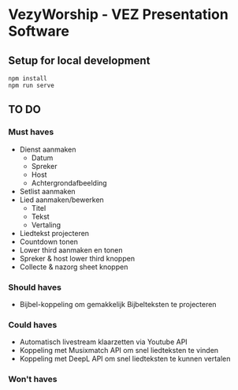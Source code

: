 # VezyWorship - VEZ Presentation Software

## Setup for local development
```
npm install
npm run serve
```

## TO DO
### Must haves
- Dienst aanmaken
  - Datum
  - Spreker
  - Host
  - Achtergrondafbeelding
- Setlist aanmaken
- Lied aanmaken/bewerken
  - Titel
  - Tekst
  - Vertaling
- Liedtekst projecteren
- Countdown tonen
- Lower third aanmaken en tonen
- Spreker & host lower third knoppen
- Collecte & nazorg sheet knoppen

### Should haves
- Bijbel-koppeling om gemakkelijk Bijbelteksten te projecteren

### Could haves
- Automatisch livestream klaarzetten via Youtube API
- Koppeling met Musixmatch API om snel liedteksten te vinden
- Koppeling met DeepL API om snel liedteksten te kunnen vertalen

### Won't haves
